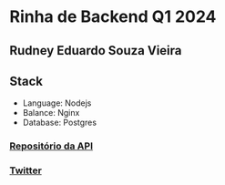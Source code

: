 # Rinha de Backend Q1 2024

## Rudney Eduardo Souza Vieira


## Stack

- Language: Nodejs
- Balance: Nginx
- Database: Postgres

### [Repositório da API](https://github.com/RudneyEduardo/RinhaNode)


### [Twitter](https://twitter.com/rudney_eduardo)
